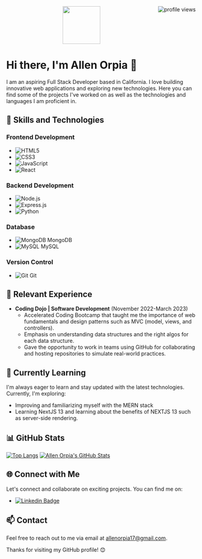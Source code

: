 
<div>
   <img src="https://komarev.com/ghpvc/?username=AllenOrpia&style=flat-square&color=blue" alt="profile views" align="right"/>
</div>
<div id="header" align="center">
  <img src="https://media.giphy.com/media/M9gbBd9nbDrOTu1Mqx/giphy.gif" width="100"/>
</div>

# Hi there, I'm Allen Orpia 👋

I am an aspiring Full Stack Developer based in California. I love building innovative web applications and exploring new technologies. Here you can find some of the projects I've worked on as well as the technologies and languages I am proficient in.

## 🚀 Skills and Technologies

### Frontend Development
- ![HTML5](https://img.shields.io/badge/HTML5-E34F26?style=for-the-badge&logo=html5&logoColor=white) 
- ![CSS3](https://img.shields.io/badge/CSS3-1572B6?style=for-the-badge&logo=css3&logoColor=white) 
- ![JavaScript](https://img.shields.io/badge/JavaScript-F7DF1E?style=for-the-badge&logo=javascript&logoColor=black) 
- ![React](https://img.shields.io/badge/React-61DAFB?style=for-the-badge&logo=react&logoColor=black)


### Backend Development
- ![Node.js](https://img.shields.io/badge/Node.js-339933?style=for-the-badge&logo=node.js&logoColor=white) 
- ![Express.js](https://img.shields.io/badge/Express.js-000000?style=for-the-badge&logo=express&logoColor=white) 
- ![Python](https://img.shields.io/badge/Python-3776AB?style=for-the-badge&logo=python&logoColor=white) 


### Database
- ![MongoDB](https://img.shields.io/badge/MongoDB-47A248?style=for-the-badge&logo=mongodb&logoColor=white) MongoDB
- ![MySQL](https://img.shields.io/badge/MySQL-4479A1?style=for-the-badge&logo=mysql&logoColor=white) MySQL

### Version Control
- ![Git](https://img.shields.io/badge/Git-F05032?style=for-the-badge&logo=git&logoColor=white) Git


## 💼 Relevant Experience

- **Coding Dojo | Software Development** (November 2022-March 2023)
  - Accelerated Coding Bootcamp that taught me the importance of web fundamentals and design patterns such as MVC (model, views, and controllers).
  - Emphasis on understanding data structures and the right algos for each data structure.
  - Gave the opportunity to work in teams using GitHub for collaborating and hosting repositories to simulate real-world practices.
    

## 🌱 Currently Learning

I'm always eager to learn and stay updated with the latest technologies. Currently, I'm exploring:

- Improving and familiarizing myself with the MERN stack
- Learning NextJS 13 and learning about the benefits of NEXTJS 13 such as server-side rendering.


## 📊 GitHub Stats

[![Top Langs](https://github-readme-stats.vercel.app/api/top-langs/?username=AllenOrpia)](https://github.com/anuraghazra/github-readme-stats)
[![Allen Orpia's GitHub Stats](https://github-readme-stats.vercel.app/api?username=AllenOrpia&show_icons=true&count_private=true)](https://github.com/AllenOrpia)

## 🌐 Connect with Me

Let's connect and collaborate on exciting projects. You can find me on:

- [![Linkedin Badge](https://img.shields.io/badge/-linkedin-blue?style=flat&logo=Linkedin&logoColor=white)](https://www.linkedin.com/in/allen-orpia-386b2213b/)


## 📫 Contact

Feel free to reach out to me via email at [allenorpia17@gmail.com](allenorpia17@gmail.com).

Thanks for visiting my GitHub profile! 😊

<!--
**AllenOrpia/AllenOrpia** is a ✨ _special_ ✨ repository because its `README.md` (this file) appears on your GitHub profile.

Here are some ideas to get you started:

- 🔭 I’m currently working on ...
- 🌱 I’m currently learning ...
- 👯 I’m looking to collaborate on ...
- 🤔 I’m looking for help with ...
- 💬 Ask me about ...
- 📫 How to reach me: ...
- 😄 Pronouns: ...
- ⚡ Fun fact: ...
-->
